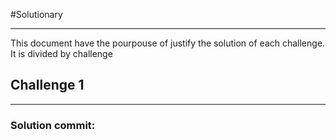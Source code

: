 #Solutionary

---

This document have the pourpouse of justify the solution of each challenge. It is divided by challenge


## Challenge 1

---

### Solution commit: 
